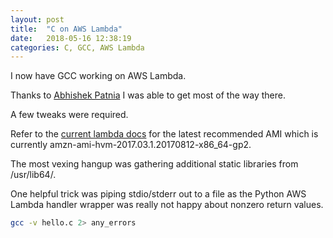 ```yaml
---
layout: post
title:  "C on AWS Lambda"
date:   2018-05-16 12:38:19
categories: C, GCC, AWS Lambda
---
```


I now have GCC working on AWS Lambda.

Thanks to [Abhishek Patnia](https://becominghuman.ai/running-deep-learning-models-on-aws-lambda-cfd2f76ca048) I was able to get most of the way there.

A few tweaks were required. 

Refer to the [current lambda docs](https://docs.aws.amazon.com/lambda/latest/dg/current-supported-versions.html) for the latest recommended AMI which is currently amzn-ami-hvm-2017.03.1.20170812-x86\_64-gp2.

The most vexing hangup was gathering additional static libraries from /usr/lib64/.

One helpful trick was piping stdio/stderr out to a file as the Python AWS Lambda handler wrapper was really not happy about nonzero return values.

```bash
gcc -v hello.c 2> any_errors
```
 

